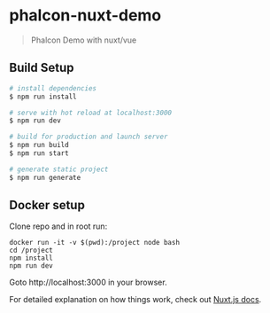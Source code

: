 # phalcon-nuxt-demo

> Phalcon Demo with nuxt/vue

## Build Setup

``` bash
# install dependencies
$ npm run install

# serve with hot reload at localhost:3000
$ npm run dev

# build for production and launch server
$ npm run build
$ npm run start

# generate static project
$ npm run generate
```

## Docker setup
Clone repo and in root run:

```
docker run -it -v $(pwd):/project node bash
cd /project
npm install
npm run dev
```
Goto http://localhost:3000 in your browser.

For detailed explanation on how things work, check out [Nuxt.js docs](https://nuxtjs.org).
